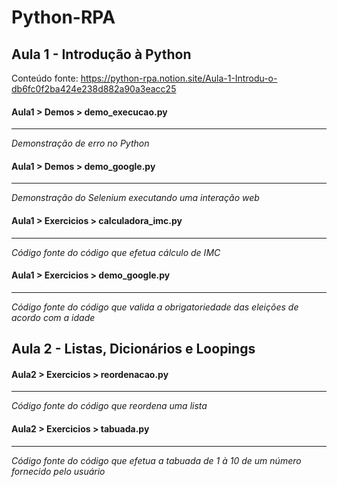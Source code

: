 # Python-RPA

## Aula 1 - Introdução à Python

Conteúdo fonte: https://python-rpa.notion.site/Aula-1-Introdu-o-db6fc0f2ba424e238d882a90a3eacc25

#### Aula1 > Demos > demo_execucao.py
---
_Demonstração de erro no Python_

#### Aula1 > Demos > demo_google.py
---
_Demonstração do Selenium executando uma interação web_

#### Aula1 > Exercicios > calculadora_imc.py
---
_Código fonte do código que efetua cálculo de IMC_

#### Aula1 > Exercicios > demo_google.py
---
_Código fonte do código que valida a obrigatoriedade das eleições de acordo com a idade_

## Aula 2 - Listas, Dicionários e Loopings

#### Aula2 > Exercicios > reordenacao.py
---
_Código fonte do código que reordena uma lista_

#### Aula2 > Exercicios > tabuada.py
---
_Código fonte do código que efetua a tabuada de 1 à 10 de um número fornecido pelo usuário_

